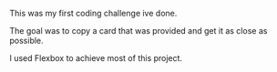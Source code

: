 This was my first coding challenge ive done. 

The goal was to copy a card that was provided and get it as close as possible. 

I used Flexbox to achieve most of this project.